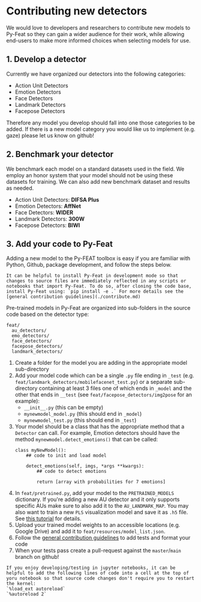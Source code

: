 # Contributing new detectors

We would love to developers and researchers to contribute new models to Py-Feat so they can gain a wider audience for their work, while allowing end-users to make more informed choices when selecting models for use. 

## 1. Develop a detector
Currently we have organized our detectors into the following categories:
- Action Unit Detectors
- Emotion Detectors
- Face Detectors
- Landmark Detectors
- Facepose Detectors

Therefore any model you develop should fall into one those categories to be added. If there is a new model  category you would like us to implement (e.g. gaze) please let us know on github!

## 2. Benchmark your detector

We benchmark each model on a standard datasets used in the field. We employ an honor system that your model should not be using these datasets for training. We can also add new benchmark dataset and results as needed.

- Action Unit Detectors: **DIFSA Plus**
- Emotion Detectors: **AffNet**
- Face Detectors: **WIDER**
- Landmark Detectors: **300W**
- Facepose Detectors: **BIWI**

## 3. Add your code to Py-Feat

Adding a new model to the Py-FEAT toolbox is easy if you are familiar with Python, Github, package development, and follow the steps below.

```{note}
It can be helpful to install Py-Feat in development mode so that changes to source files are immediately reflected in any scripts or notebooks that import Py-Feat. To do so, after cloning the code base, install Py-Feat using: `pip install -e .` For more details see the [general contribution guidelines](./contribute.md)
```

Pre-trained models in Py-Feat are organized into sub-folders in the source code based on the detector type:

```
feat/
  au_detectors/
  emo_detectors/
  face_detectors/
  facepose_detectors/
  landmark_detectors/
```

1. Create a folder for the model you are adding in the appropriate model sub-directory 
2. Add your model code which can be a single `.py` file ending in `_test` (e.g. `feat/landmark_detectors/mobilefacenet_test.py`) or a separate sub-directory containing at least 3 files one of which ends in `_model` and the other that ends in `__test` (see `feat/facepose_detectors/img2pose` for an example): 
    - `__init__.py` (this can be empty)
    - `mynewmodel_model.py` (this should end in `_model`)
    - `mynewmodel_test.py` (this should end in `_test`)
3. Your model should be a class that has the appropriate method that a `Detector` can call. For example, Emotion detectors should have the method `mynewmodel.detect_emotions()` that can be called: 
    ```
    class myNewModel(): 
        ## code to init and load model
        
        detect_emotions(self, imgs, *args **kwargs):
            ## code to detect emotions
        
            return [array with probabilities for 7 emotions]
    ```
4. In `feat/pretrained.py`, add your model to the `PRETRAINED_MODELS` dictionary. If you're adding a new AU detector and it only supports specific AUs make sure to also add it to the `AU_LANDMARK_MAP`. You may also want to train a new `PLS` visualization model and save it as `.h5` file. See [this tutorial](../extra_tutorials/trainAUvisModel.ipynb) for details.
5. Upload your trained model weights to an accessible locations (e.g. Google Drive) and add it to `feat/resources/model_list.json`. 
6. Follow the [general contribution guidelines](./contribute.md) to add tests and format your code
7. When your tests pass create a pull-request against the `master`/`main` branch on github!

```{note}
If you enjoy developing/testing in jupyter notebooks, it can be helpful to add the following lines of code into a cell at the top of yoru notebook so that source code changes don't require you to restart the kernel:   
`%load_ext autoreload`  
`%autoreload 2`
```